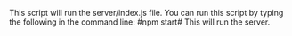 This script will run the server/index.js file. You can run this script by typing the following in the command line:
#npm start#
This will run the server.
